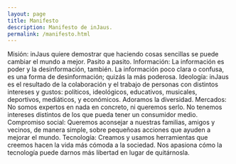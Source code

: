 ```yaml
---
layout: page
title: Manifesto
description: Manifesto de inJaus.
permalink: /manifesto.html
---
```


Misión: inJaus quiere demostrar que haciendo cosas sencillas se puede cambiar el mundo a mejor. Pasito a pasito.
Información: La información es poder y la desinformación, también. La información poco clara o confusa, es una forma de desinformación; quizás la más poderosa.
Ideología: inJaus es el resultado de la colaboración y el trabajo de personas con distintos intereses y gustos: políticos, ideológicos, educativos, musicales, deportivos, mediáticos, y económicos. Adoramos la diversidad.
Mercados: No somos expertos en nada en concreto, ni queremos serlo. No tenemos intereses distintos de los que pueda tener un consumidor medio.
Compromiso social: Queremos aconsejar a nuestras familias, amigos y vecinos, de manera simple, sobre pequeñoas acciones que ayuden a mejorar el mundo.
Tecnología: Creamos y usamos herramientas que creemos hacen la vida más cómoda a la sociedad. Nos apasiona cómo la tecnología puede darnos más libertad en lugar de quitárnosla.



